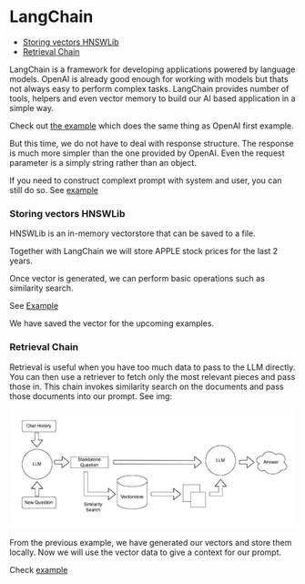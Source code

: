 # LangChain

- [Storing vectors HNSWLib](#storing-vectors-hnswlib)
- [Retrieval Chain](#retrieval-chain)

LangChain is a framework for developing applications powered by language models. OpenAI is already good enough for working with models but thats not always easy to perform complex tasks. LangChain provides number of tools, helpers and even vector memory to build our AI based application in a simple way.

Check out [the example](./samples/basic/index.js) which does the same thing as OpenAI first example.

But this time, we do not have to deal with response structure. The response is much more simpler than the one provided by OpenAI. Even the request parameter is a simply string rather than an object.

If you need to construct complext prompt with system and user, you can still do so. See [example](./samples/roles/index.js)

### Storing vectors HNSWLib

HNSWLib is an in-memory vectorstore that can be saved to a file.

Together with LangChain we will store APPLE stock prices for the last 2 years.

Once vector is generated, we can perform basic operations such as similarity search.

See [Example](./samples/vector/save-vector.js)

We have saved the vector for the upcoming examples.

### Retrieval Chain

Retrieval is useful when you have too much data to pass to the LLM directly. You can then use a retriever to fetch only the most relevant pieces and pass those in. This chain invokes similarity search on the documents and pass those documents into our prompt. See img:

![image info](./img/retrieval_chain.png)

From the previous example, we have generated our vectors and store them locally. Now we will use the vector data to give a context for our prompt.

Check [example](./samples/vector/vector-use.js)
